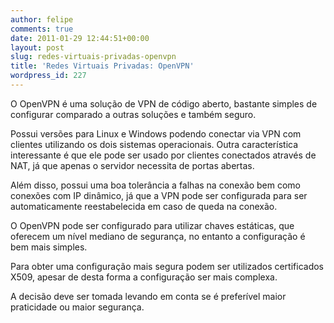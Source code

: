 ```yaml
---
author: felipe
comments: true
date: 2011-01-29 12:44:51+00:00
layout: post
slug: redes-virtuais-privadas-openvpn
title: 'Redes Virtuais Privadas: OpenVPN'
wordpress_id: 227
---
```


O OpenVPN é uma solução de VPN de código aberto, bastante simples de configurar comparado a outras soluções e também seguro.

Possui versões para Linux e Windows podendo conectar via VPN com clientes utilizando os dois sistemas operacionais. Outra característica interessante é que ele pode ser usado por clientes conectados através de NAT, já que apenas o servidor necessita de portas abertas.

Além disso, possui uma boa tolerância a falhas na conexão bem como conexões com IP dinâmico, já que a VPN pode ser configurada para ser automaticamente reestabelecida em caso de queda na conexão.

O OpenVPN pode ser configurado para utilizar chaves estáticas, que oferecem um nível mediano de segurança, no entanto a configuração é bem mais simples.

Para obter uma configuração mais segura podem ser utilizados certificados X509, apesar de desta forma a configuração ser mais complexa.

A decisão deve ser tomada levando em conta se é preferível maior praticidade ou maior segurança.
